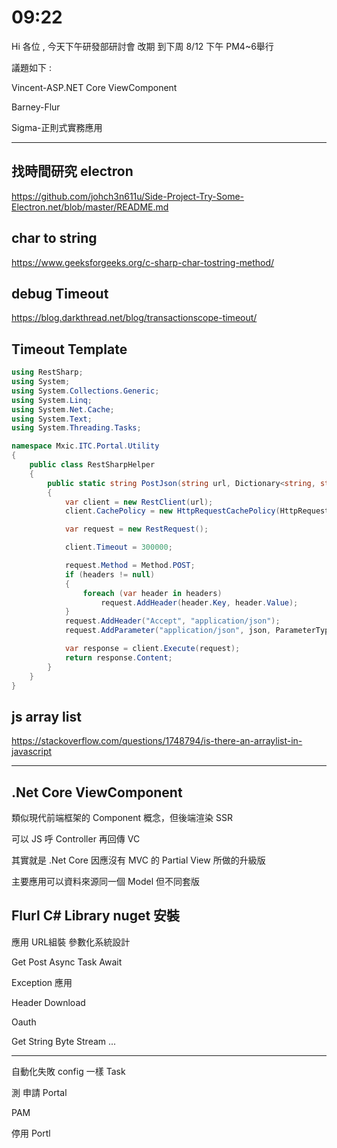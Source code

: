 # 09:22

Hi 各位 , 今天下午研發部研討會 改期 到下周 8/12 下午 PM4~6舉行

議題如下 :

Vincent-ASP.NET Core ViewComponent

Barney-Flur

Sigma-正則式實務應用

---

## 找時間研究 electron

<https://github.com/johch3n611u/Side-Project-Try-Some-Electron.net/blob/master/README.md>

## char to string

<https://www.geeksforgeeks.org/c-sharp-char-tostring-method/>

## debug Timeout

<https://blog.darkthread.net/blog/transactionscope-timeout/>

## Timeout Template

```C#
using RestSharp;
using System;
using System.Collections.Generic;
using System.Linq;
using System.Net.Cache;
using System.Text;
using System.Threading.Tasks;

namespace Mxic.ITC.Portal.Utility
{
    public class RestSharpHelper
    {
        public static string PostJson(string url, Dictionary<string, string> headers = null, string json = null)
        {
            var client = new RestClient(url);
            client.CachePolicy = new HttpRequestCachePolicy(HttpRequestCacheLevel.Revalidate);

            var request = new RestRequest();

            client.Timeout = 300000;

            request.Method = Method.POST;
            if (headers != null)
            {
                foreach (var header in headers)
                    request.AddHeader(header.Key, header.Value);
            }
            request.AddHeader("Accept", "application/json");
            request.AddParameter("application/json", json, ParameterType.RequestBody);

            var response = client.Execute(request);
            return response.Content;
        }
    }
}
```

## js array list

<https://stackoverflow.com/questions/1748794/is-there-an-arraylist-in-javascript>

---

## .Net Core ViewComponent

類似現代前端框架的 Component 概念，但後端渲染 SSR

可以 JS 呼 Controller 再回傳 VC

其實就是 .Net Core 因應沒有 MVC 的 Partial View 所做的升級版

主要應用可以資料來源同一個 Model 但不同套版

## Flurl C# Library nuget 安裝

應用 URL組裝 參數化系統設計

Get Post Async Task Await

Exception 應用

Header Download

Oauth

Get String Byte Stream ...

---

自動化失敗 config 一樣 Task

測 申請 Portal

PAM

停用 Portl
